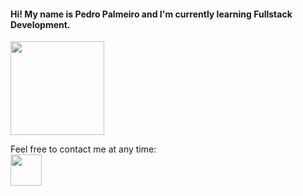 #### Hi! My name is Pedro Palmeiro and I'm currently learning Fullstack Development.

<div>
    <img height="150em" src="https://github-readme-stats.vercel.app/api?username=phpalmeiro&show_icons=true&theme=gruvbox">
</div>

Feel free to contact me at any time:  
<a href="https://www.linkedin.com/in/phpalmeiro/">
    <img src="https://cdn.jsdelivr.net/gh/devicons/devicon/icons/linkedin/linkedin-original.svg" align="center" height="50">
</a>  

<!--
**phpalmeiro/phpalmeiro** is a ✨ _special_ ✨ repository because its `README.md` (this file) appears on your GitHub profile.

Here are some ideas to get you started:

- 🔭 I’m currently working on ...
- 🌱 I’m currently learning ...
- 👯 I’m looking to collaborate on ...
- 🤔 I’m looking for help with ...
- 💬 Ask me about ...
- 📫 How to reach me: ...
- 😄 Pronouns: ...
- ⚡ Fun fact: ...
-->
